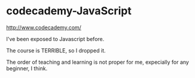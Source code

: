 codecademy-JavaScript
=====================
http://www.codecademy.com/

I've been exposed to Javascript before.


The course is TERRIBLE, so I dropped it. 

The order of teaching and learning is not proper for me, expecially for any beginner, I think.

